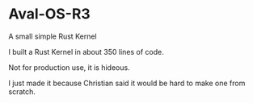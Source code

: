 # Aval-OS-R3
A small simple Rust Kernel 

I built a Rust Kernel in about 350 lines of code.

Not for production use, it is hideous.

I just made it because Christian said it would be hard to make one from scratch.
